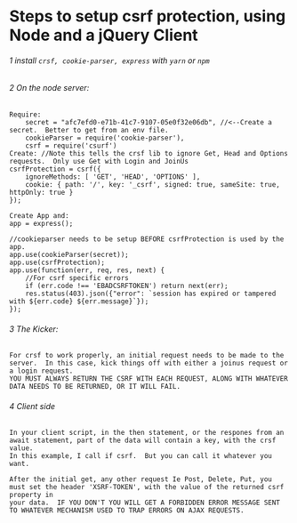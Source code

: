 #  Steps to setup csrf protection, using Node and a jQuery Client

###### 1   install `crsf, cookie-parser, express` with `yarn` or `npm`
###### 2   On the node server:
    Require:
        secret = "afc7efd0-e71b-41c7-9107-05e0f32e06db", //<--Create a secret.  Better to get from an env file.
        cookieParser = require('cookie-parser'),
        csrf = require('csurf')
    Create: //Note this tells the crsf lib to ignore Get, Head and Options requests.  Only use Get with Login and JoinUs
    csrfProtection = csrf({
        ignoreMethods: [ 'GET', 'HEAD', 'OPTIONS' ],
        cookie: { path: '/', key: '_csrf', signed: true, sameSite: true, httpOnly: true }
    });

    Create App and:
    app = express();

    //cookieparser needs to be setup BEFORE csrfProtection is used by the app.
    app.use(cookieParser(secret));
    app.use(csrfProtection);
    app.use(function(err, req, res, next) {
        //For csrf specific errors
        if (err.code !== 'EBADCSRFTOKEN') return next(err);
        res.status(403).json({"error": `session has expired or tampered with ${err.code} ${err.message}`});
    });

###### 3   The Kicker:
    For crsf to work properly, an initial request needs to be made to the server.  In this case, kick things off with either a joinus request or a login request.
    YOU MUST ALWAYS RETURN THE CSRF WITH EACH REQUEST, ALONG WITH WHATEVER DATA NEEDS TO BE RETURNED, OR IT WILL FAIL.

###### 4   Client side
    In your client script, in the then statement, or the respones from an await statement, part of the data will contain a key, with the crsf value.
    In this example, I call if csrf.  But you can call it whatever you want.

    After the initial get, any other request Ie Post, Delete, Put, you must set the header 'XSRF-TOKEN', with the value of the returned csrf property in 
    your data.  IF YOU DON'T YOU WILL GET A FORBIDDEN ERROR MESSAGE SENT TO WHATEVER MECHANISM USED TO TRAP ERRORS ON AJAX REQUESTS.
    




